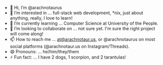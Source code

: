 - 👋 Hi, I’m @arachnotaurus
- 👀 I’m interested in ... full-stack web development, *nix, just about anything, really, I love to learn!
- 🌱 I’m currently learning ... Computer Science at University of the People.
- 💞️ I’m looking to collaborate on ... not sure yet. I'm sure the right project will come along!
- 📫 How to reach me ... at@arachnotaur.us, or @arachnotaurus on most social platforms (@arachnotaur.us on Instagram/Threads).
- 😄 Pronouns: ... he/him/they/them
- ⚡ Fun fact: ... I have 2 dogs, 1 scorpion, and 2 tarantulas!

<!---
arachnotaurus/arachnotaurus is a ✨ special ✨ repository because its `README.md` (this file) appears on your GitHub profile.
You can click the Preview link to take a look at your changes.
--->
